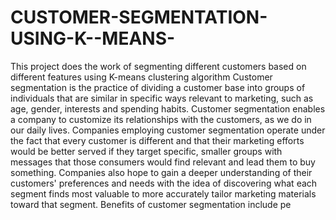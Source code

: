 # CUSTOMER-SEGMENTATION-USING-K--MEANS-
This project does the work of segmenting different customers based on different  features using K-means clustering algorithm
Customer segmentation is the practice of dividing a customer base into groups of individuals that are
similar in specific ways relevant to marketing, such as age, gender, interests and spending habits.
Customer segmentation enables a company to customize its relationships with the customers, as we do
in our daily lives.
Companies employing customer segmentation operate under the fact that every customer is different
and that their marketing efforts would be better served if they target specific, smaller groups with
messages that those consumers would find relevant and lead them to buy something. Companies also
hope to gain a deeper understanding of their customers' preferences and needs with the idea of
discovering what each segment finds most valuable to more accurately tailor marketing materials
toward that segment.
Benefits of customer segmentation include pe
